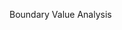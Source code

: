 <span id="title">Boundary Value Analysis</span>

<div id="body">

<include src="what/unit-inParent-asPanel.md" boilerplate />
<include src="how/unit-inParent-asPanel.md" boilerplate />

</div>